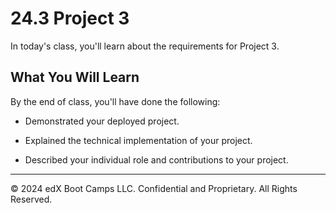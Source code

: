 # 24.3 Project 3
In today's class, you'll learn about the requirements for Project 3.

## What You Will Learn
By the end of class, you'll have done the following:

* Demonstrated your deployed project.

* Explained the technical implementation of your project.

* Described your individual role and contributions to your project.

---
© 2024 edX Boot Camps LLC. Confidential and Proprietary. All Rights Reserved.